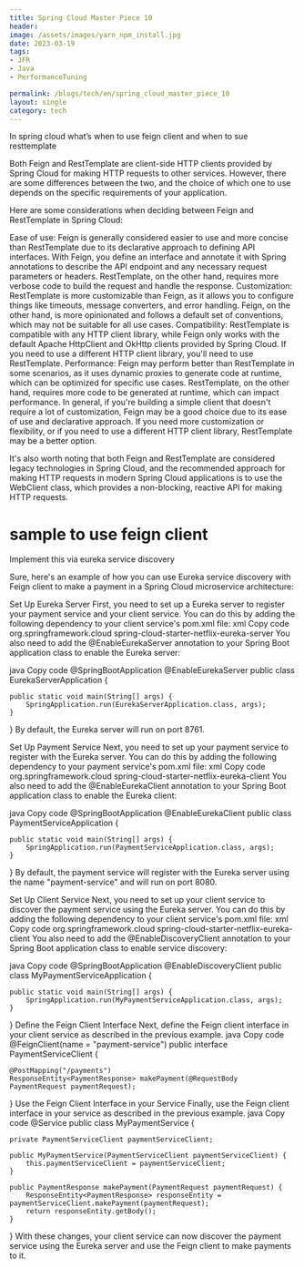 ```yaml
---
title: Spring Cloud Master Piece 10
header:
image: /assets/images/yarn_npm_install.jpg
date: 2023-03-19
tags:
- JFR
- Java
- PerformanceTuning

permalink: /blogs/tech/en/spring_cloud_master_piece_10
layout: single
category: tech
---
```


In spring cloud what’s when to use feign client and when to sue resttemplate

Both Feign and RestTemplate are client-side HTTP clients provided by Spring Cloud for making HTTP requests to other services. However, there are some differences between the two, and the choice of which one to use depends on the specific requirements of your application.

Here are some considerations when deciding between Feign and RestTemplate in Spring Cloud:

Ease of use: Feign is generally considered easier to use and more concise than RestTemplate due to its declarative approach to defining API interfaces. With Feign, you define an interface and annotate it with Spring annotations to describe the API endpoint and any necessary request parameters or headers. RestTemplate, on the other hand, requires more verbose code to build the request and handle the response.
Customization: RestTemplate is more customizable than Feign, as it allows you to configure things like timeouts, message converters, and error handling. Feign, on the other hand, is more opinionated and follows a default set of conventions, which may not be suitable for all use cases.
Compatibility: RestTemplate is compatible with any HTTP client library, while Feign only works with the default Apache HttpClient and OkHttp clients provided by Spring Cloud. If you need to use a different HTTP client library, you'll need to use RestTemplate.
Performance: Feign may perform better than RestTemplate in some scenarios, as it uses dynamic proxies to generate code at runtime, which can be optimized for specific use cases. RestTemplate, on the other hand, requires more code to be generated at runtime, which can impact performance.
In general, if you're building a simple client that doesn't require a lot of customization, Feign may be a good choice due to its ease of use and declarative approach. If you need more customization or flexibility, or if you need to use a different HTTP client library, RestTemplate may be a better option.

It's also worth noting that both Feign and RestTemplate are considered legacy technologies in Spring Cloud, and the recommended approach for making HTTP requests in modern Spring Cloud applications is to use the WebClient class, which provides a non-blocking, reactive API for making HTTP requests.


# sample to use feign client

Implement this via eureka service discovery 

Sure, here's an example of how you can use Eureka service discovery with Feign client to make a payment in a Spring Cloud microservice architecture:

Set Up Eureka Server
First, you need to set up a Eureka server to register your payment service and your client service. You can do this by adding the following dependency to your client service's pom.xml file:
xml
Copy code
<dependency>
    <groupId>org.springframework.cloud</groupId>
    <artifactId>spring-cloud-starter-netflix-eureka-server</artifactId>
</dependency>
You also need to add the @EnableEurekaServer annotation to your Spring Boot application class to enable the Eureka server:

java
Copy code
@SpringBootApplication
@EnableEurekaServer
public class EurekaServerApplication {

    public static void main(String[] args) {
        SpringApplication.run(EurekaServerApplication.class, args);
    }
}
By default, the Eureka server will run on port 8761.

Set Up Payment Service
Next, you need to set up your payment service to register with the Eureka server. You can do this by adding the following dependency to your payment service's pom.xml file:
xml
Copy code
<dependency>
    <groupId>org.springframework.cloud</groupId>
    <artifactId>spring-cloud-starter-netflix-eureka-client</artifactId>
</dependency>
You also need to add the @EnableEurekaClient annotation to your Spring Boot application class to enable the Eureka client:

java
Copy code
@SpringBootApplication
@EnableEurekaClient
public class PaymentServiceApplication {

    public static void main(String[] args) {
        SpringApplication.run(PaymentServiceApplication.class, args);
    }
}
By default, the payment service will register with the Eureka server using the name "payment-service" and will run on port 8080.

Set Up Client Service
Next, you need to set up your client service to discover the payment service using the Eureka server. You can do this by adding the following dependency to your client service's pom.xml file:
xml
Copy code
<dependency>
    <groupId>org.springframework.cloud</groupId>
    <artifactId>spring-cloud-starter-netflix-eureka-client</artifactId>
</dependency>
You also need to add the @EnableDiscoveryClient annotation to your Spring Boot application class to enable service discovery:

java
Copy code
@SpringBootApplication
@EnableDiscoveryClient
public class MyPaymentServiceApplication {

    public static void main(String[] args) {
        SpringApplication.run(MyPaymentServiceApplication.class, args);
    }
}
Define the Feign Client Interface
Next, define the Feign client interface in your client service as described in the previous example.
java
Copy code
@FeignClient(name = "payment-service")
public interface PaymentServiceClient {

    @PostMapping("/payments")
    ResponseEntity<PaymentResponse> makePayment(@RequestBody PaymentRequest paymentRequest);
}
Use the Feign Client Interface in your Service
Finally, use the Feign client interface in your service as described in the previous example.
java
Copy code
@Service
public class MyPaymentService {

    private PaymentServiceClient paymentServiceClient;

    public MyPaymentService(PaymentServiceClient paymentServiceClient) {
        this.paymentServiceClient = paymentServiceClient;
    }

    public PaymentResponse makePayment(PaymentRequest paymentRequest) {
        ResponseEntity<PaymentResponse> responseEntity = paymentServiceClient.makePayment(paymentRequest);
        return responseEntity.getBody();
    }
}
With these changes, your client service can now discover the payment service using the Eureka server and use the Feign client to make payments to it.
